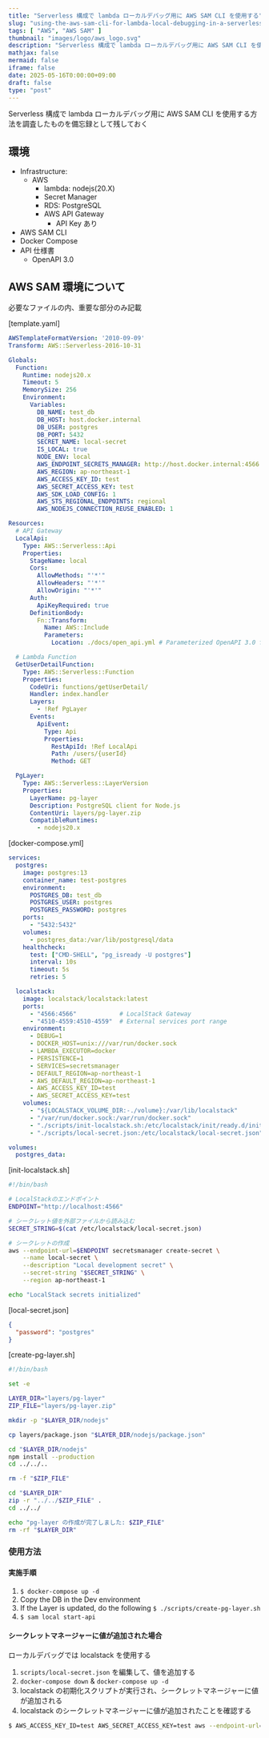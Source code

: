 ```yaml
---
title: "Serverless 構成で lambda ローカルデバッグ用に AWS SAM CLI を使用する"
slug: "using-the-aws-sam-cli-for-lambda-local-debugging-in-a-serverless-configuration"
tags: [ "AWS", "AWS SAM" ]
thumbnail: "images/logo/aws_logo.svg"
description: "Serverless 構成で lambda ローカルデバッグ用に AWS SAM CLI を使用する方法を調査したものを備忘録として残しておく"
mathjax: false
mermaid: false
iframe: false
date: 2025-05-16T0:00:00+09:00
draft: false
type: "post"
---
```


Serverless 構成で lambda ローカルデバッグ用に AWS SAM CLI を使用する方法を調査したものを備忘録として残しておく

## 環境

* Infrastructure:
  * AWS
    * lambda: nodejs(20.X)
    * Secret Manager
    * RDS: PostgreSQL
    * AWS API Gateway
      * API Key あり
* AWS SAM CLI
* Docker Compose
* API 仕様書
  * OpenAPI 3.0

## AWS SAM 環境について

必要なファイルの内、重要な部分のみ記載

[template.yaml]

```yaml
AWSTemplateFormatVersion: '2010-09-09'
Transform: AWS::Serverless-2016-10-31

Globals:
  Function:
    Runtime: nodejs20.x
    Timeout: 5
    MemorySize: 256
    Environment:
      Variables:
        DB_NAME: test_db
        DB_HOST: host.docker.internal
        DB_USER: postgres
        DB_PORT: 5432
        SECRET_NAME: local-secret
        IS_LOCAL: true
        NODE_ENV: local
        AWS_ENDPOINT_SECRETS_MANAGER: http://host.docker.internal:4566
        AWS_REGION: ap-northeast-1
        AWS_ACCESS_KEY_ID: test
        AWS_SECRET_ACCESS_KEY: test
        AWS_SDK_LOAD_CONFIG: 1
        AWS_STS_REGIONAL_ENDPOINTS: regional
        AWS_NODEJS_CONNECTION_REUSE_ENABLED: 1

Resources:
  # API Gateway
  LocalApi:
    Type: AWS::Serverless::Api
    Properties:
      StageName: local
      Cors:
        AllowMethods: "'*'"
        AllowHeaders: "'*'"
        AllowOrigin: "'*'"
      Auth:
        ApiKeyRequired: true
      DefinitionBody:
        Fn::Transform:
          Name: AWS::Include
          Parameters:
            Location: ./docs/open_api.yml # Parameterized OpenAPI 3.0 file

  # Lambda Function
  GetUserDetailFunction:
    Type: AWS::Serverless::Function
    Properties:
      CodeUri: functions/getUserDetail/
      Handler: index.handler
      Layers:
        - !Ref PgLayer
      Events:
        ApiEvent:
          Type: Api
          Properties:
            RestApiId: !Ref LocalApi
            Path: /users/{userId}
            Method: GET

  PgLayer:
    Type: AWS::Serverless::LayerVersion
    Properties:
      LayerName: pg-layer
      Description: PostgreSQL client for Node.js
      ContentUri: layers/pg-layer.zip
      CompatibleRuntimes:
        - nodejs20.x
```

[docker-compose.yml]

```yaml
services:
  postgres:
    image: postgres:13
    container_name: test-postgres
    environment:
      POSTGRES_DB: test_db
      POSTGRES_USER: postgres
      POSTGRES_PASSWORD: postgres
    ports:
      - "5432:5432"
    volumes:
      - postgres_data:/var/lib/postgresql/data
    healthcheck:
      test: ["CMD-SHELL", "pg_isready -U postgres"]
      interval: 10s
      timeout: 5s
      retries: 5

  localstack:
    image: localstack/localstack:latest
    ports:
      - "4566:4566"            # LocalStack Gateway
      - "4510-4559:4510-4559"  # External services port range
    environment:
      - DEBUG=1
      - DOCKER_HOST=unix:///var/run/docker.sock
      - LAMBDA_EXECUTOR=docker
      - PERSISTENCE=1
      - SERVICES=secretsmanager
      - DEFAULT_REGION=ap-northeast-1
      - AWS_DEFAULT_REGION=ap-northeast-1
      - AWS_ACCESS_KEY_ID=test
      - AWS_SECRET_ACCESS_KEY=test
    volumes:
      - "${LOCALSTACK_VOLUME_DIR:-./volume}:/var/lib/localstack"
      - "/var/run/docker.sock:/var/run/docker.sock"
      - "./scripts/init-localstack.sh:/etc/localstack/init/ready.d/init-localstack.sh"
      - "./scripts/local-secret.json:/etc/localstack/local-secret.json"

volumes:
  postgres_data:
```

[init-localstack.sh]

```bash
#!/bin/bash

# LocalStackのエンドポイント
ENDPOINT="http://localhost:4566"

# シークレット値を外部ファイルから読み込む
SECRET_STRING=$(cat /etc/localstack/local-secret.json)

# シークレットの作成
aws --endpoint-url=$ENDPOINT secretsmanager create-secret \
    --name local-secret \
    --description "Local development secret" \
    --secret-string "$SECRET_STRING" \
    --region ap-northeast-1

echo "LocalStack secrets initialized"
```

[local-secret.json]

```json
{
  "password": "postgres"
}
```

[create-pg-layer.sh]

```bash
#!/bin/bash

set -e

LAYER_DIR="layers/pg-layer"
ZIP_FILE="layers/pg-layer.zip"

mkdir -p "$LAYER_DIR/nodejs"

cp layers/package.json "$LAYER_DIR/nodejs/package.json"

cd "$LAYER_DIR/nodejs"
npm install --production
cd ../../..

rm -f "$ZIP_FILE"

cd "$LAYER_DIR"
zip -r "../../$ZIP_FILE" .
cd ../../

echo "pg-layer の作成が完了しました: $ZIP_FILE"
rm -rf "$LAYER_DIR"
```

### 使用方法

#### 実施手順

1. `$ docker-compose up -d`
2. Copy the DB in the Dev environment
3. If the Layer is updated, do the following
    `$ ./scripts/create-pg-layer.sh`
4. `$ sam local start-api`

#### シークレットマネージャーに値が追加された場合

ローカルデバッグでは localstack を使用する

1. `scripts/local-secret.json` を編集して、値を追加する
2. `docker-compose down` & `docker-compose up -d`
3. localstack の初期化スクリプトが実行され、シークレットマネージャーに値が追加される
4. localstack のシークレットマネージャーに値が追加されたことを確認する

  ```sh
  $ AWS_ACCESS_KEY_ID=test AWS_SECRET_ACCESS_KEY=test aws --endpoint-url=http://localhost:4566 --region ap-northeast-1 secretsmanager get-secret-value --secret-id local-secret
  ```
